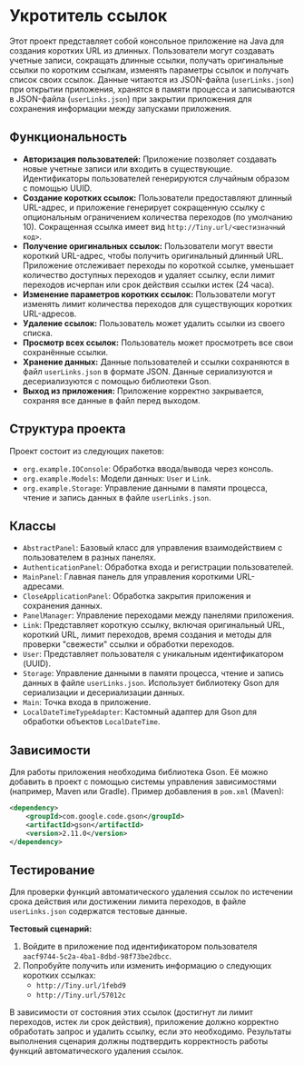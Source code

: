 # Укротитель ссылок

Этот проект представляет собой консольное приложение на Java для создания коротких URL из длинных.  Пользователи могут создавать учетные записи, сокращать длинные ссылки, получать оригинальные ссылки по коротким ссылкам, изменять параметры ссылок и получать список своих ссылок.  Данные читаются из JSON-файла (`userLinks.json`) при открытии приложения, хранятся в памяти процесса и записываются в JSON-файла (`userLinks.json`) при закрытии приложения для сохранения информации между запусками приложения.

## Функциональность

* **Авторизация пользователей:** Приложение позволяет создавать новые учетные записи или входить в существующие. Идентификаторы пользователей генерируются случайным образом с помощью UUID.
* **Создание коротких ссылок:** Пользователи предоставляют длинный URL-адрес, и приложение генерирует сокращенную ссылку с опциональным ограничением количества переходов (по умолчанию 10).  Сокращенная ссылка имеет вид `http://Tiny.url/<шестизначный код>`.
* **Получение оригинальных ссылок:** Пользователи могут ввести короткий URL-адрес, чтобы получить оригинальный длинный URL. Приложение отслеживает переходы по короткой ссылке, уменьшает количество доступных переходов и удаляет ссылку, если лимит переходов исчерпан или срок действия ссылки истек (24 часа).
* **Изменение параметров коротких ссылок:** Пользователи могут изменять лимит количества переходов для существующих коротких URL-адресов.
* **Удаление ссылок:**  Пользователь может удалить ссылки из своего списка.
* **Просмотр всех ссылок:** Пользователь может просмотреть все свои сохранённые ссылки.
* **Хранение данных:** Данные пользователей и ссылки сохраняются в файл `userLinks.json` в формате JSON.  Данные сериализуются и десериализуются с помощью библиотеки Gson.
* **Выход из приложения:** Приложение корректно закрывается, сохраняя все данные в файл перед выходом.

## Структура проекта

Проект состоит из следующих пакетов:

* `org.example.IOConsole`: Обработка ввода/вывода через консоль.
* `org.example.Models`: Модели данных: `User` и `Link`.
* `org.example.Storage`: Управление данными в памяти процесса, чтение и запись данных в файле `userLinks.json`.


## Классы

* `AbstractPanel`: Базовый класс для управления взаимодействием с пользователем в разных панелях.
* `AuthenticationPanel`: Обработка входа и регистрации пользователей.
* `MainPanel`: Главная панель для управления короткими URL-адресами.
* `CloseApplicationPanel`: Обработка закрытия приложения и сохранения данных.
* `PanelManager`: Управление переходами между панелями приложения.
* `Link`: Представляет короткую ссылку, включая оригинальный URL, короткий URL, лимит переходов, время создания и методы для проверки "свежести" ссылки и обработки переходов.
* `User`: Представляет пользователя с уникальным идентификатором (UUID).
* `Storage`: Управление данными в памяти процесса, чтение и запись данных в файле `userLinks.json`. Использует библиотеку Gson для сериализации и десериализации данных.
* `Main`: Точка входа в приложение.
* `LocalDateTimeTypeAdapter`: Кастомный адаптер для Gson для обработки объектов `LocalDateTime`.


## Зависимости

Для работы приложения необходима библиотека Gson.  Её можно добавить в проект с помощью системы управления зависимостями (например, Maven или Gradle).  Пример добавления в `pom.xml` (Maven):

```xml
<dependency>
    <groupId>com.google.code.gson</groupId>
    <artifactId>gson</artifactId>
    <version>2.11.0</version>
</dependency>
```
## Тестирование

Для проверки функций автоматического удаления ссылок по истечении срока действия или достижении лимита переходов, в файле `userLinks.json`  содержатся тестовые данные.

**Тестовый сценарий:**

1. Войдите в приложение под идентификатором пользователя `aacf9744-5c2a-4ba1-8dbd-98f73be2dbcc`.
2. Попробуйте получить или изменить информацию о следующих коротких ссылках:
    * `http://Tiny.url/1febd9`
    * `http://Tiny.url/57012c`

В зависимости от состояния этих ссылок (достигнут ли лимит переходов, истек ли срок действия), приложение должно корректно обработать запрос и удалить ссылку, если это необходимо.  Результаты выполнения сценария должны подтвердить корректность работы функций автоматического удаления ссылок.